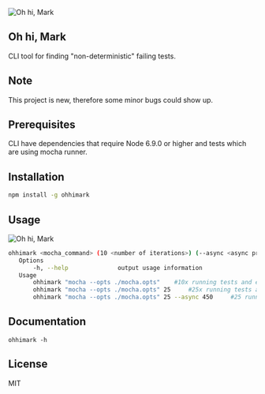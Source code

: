 ![Oh hi, Mark](https://media1.giphy.com/media/l0HUldzuCa0S16SkM/giphy.gif)
## Oh hi, Mark

CLI tool for finding "non-deterministic" failing tests.

## Note

This project is new, therefore some minor bugs could show up.

## Prerequisites

CLI have dependencies that require Node 6.9.0 or higher and tests which are using mocha runner.

## Installation

```bash
npm install -g ohhimark
```

## Usage
![Oh hi, Mark](https://media.giphy.com/media/3dgdSAtm9xSyU2nbP1/giphy.gif)

```bash
ohhimark <mocha_command> (10 <number of iterations>) (--async <async processing> (100 <spawn process treshhold in ms>))
   Options
       -h, --help              output usage information
   Usage
       ohhimark "mocha --opts ./mocha.opts"    #10x running tests and evaluate
       ohhimark "mocha --opts ./mocha.opts" 25     #25x running tests and evaluate
       ohhimark "mocha --opts ./mocha.opts" 25 --async 450     #25 running async tests, new process is spawning after 450 ms
```

## Documentation

```
ohhimark -h
```

## License

MIT

